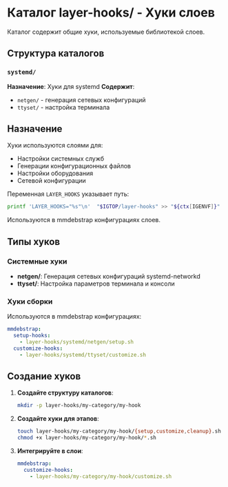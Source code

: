 # Каталог layer-hooks/ - Хуки слоев

Каталог содержит общие хуки, используемые библиотекой слоев.

## Структура каталогов

### `systemd/`
**Назначение**: Хуки для systemd
**Содержит**:
- `netgen/` - генерация сетевых конфигураций
- `ttyset/` - настройка терминала

## Назначение

Хуки используются слоями для:
- Настройки системных служб
- Генерации конфигурационных файлов
- Настройки оборудования
- Сетевой конфигурации

Переменная `LAYER_HOOKS` указывает путь:
```bash
printf 'LAYER_HOOKS="%s"\n'  "$IGTOP/layer-hooks" >> "${ctx[IGENVF]}"
```

Используются в mmdebstrap конфигурациях слоев.

## Типы хуков

### Системные хуки
- **netgen/**: Генерация сетевых конфигураций systemd-networkd
- **ttyset/**: Настройка параметров терминала и консоли

### Хуки сборки
Используются в mmdebstrap конфигурациях:
```yaml
mmdebstrap:
  setup-hooks:
    - layer-hooks/systemd/netgen/setup.sh
  customize-hooks:
    - layer-hooks/systemd/ttyset/customize.sh
```

## Создание хуков

1. **Создайте структуру каталогов**:
   ```bash
   mkdir -p layer-hooks/my-category/my-hook
   ```

2. **Создайте хуки для этапов**:
   ```bash
   touch layer-hooks/my-category/my-hook/{setup,customize,cleanup}.sh
   chmod +x layer-hooks/my-category/my-hook/*.sh
   ```

3. **Интегрируйте в слои**:
   ```yaml
   mmdebstrap:
     customize-hooks:
       - layer-hooks/my-category/my-hook/customize.sh
   ```
